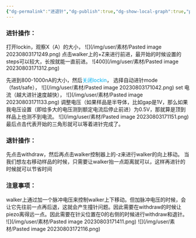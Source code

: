 ```yaml
---
{"dg-permalink":"进退针","dg-publish":true,"dg-show-local-graph":true,"permalink":"/进退针/","dgShowLocalGraph":true,"dgPassFrontmatter":true}
---
```


### 进针操作：
打开lockin，观察X（A）的大小，
![](/img/user/素材/Pasted image 20230803171249.png)
点击walker上的+Z来进行前进，最开始的时候设置的steps可以较大，长按就能一直前进。
![400](/img/user/素材/Pasted image 20230803171312.png)


先进到800-1000nA的大小，然后<font color="#00b0f0">关闭lockin</font>，
选择自动进针mode（fast/safe），
![](/img/user/素材/Pasted image 20230803171042.png)
set 电流（越大进针速度越快），
![](/img/user/素材/Pasted image 20230803171133.png)
调整电压（如果样品是半导体，比如gap是1V，那么如果我电压设置（即给多大的电压测到额定电流后停止前进）为0.5V，那就算是顶到样品上也测不到电流。
![](/img/user/素材/Pasted image 20230803171151.png)
最后点击代表开始的三角形就可以等着进针完成了。

### 退针操作：
先点击withdraw，然后再点击walker控制器上的-z来进行walker的向上移动。
当我们想左右移动样品的时候，只需要让walker抬一点距离就可以，这样再进针的时候就可以节省时间

### 注意事项：
walker上通过加一个脉冲电压来控制walker上下移动。但加脉冲电压的时候，会让它先往前一点再后退，这就会产生撞针问题。因此需要在withdraw的时候让piezo离得远一点。因此需要在针尖位置在0的右侧的时候进行withdraw和退针。
![](/img/user/素材/Pasted image 20230803171411.png)
![](/img/user/素材/Pasted image 20230803172116.png)